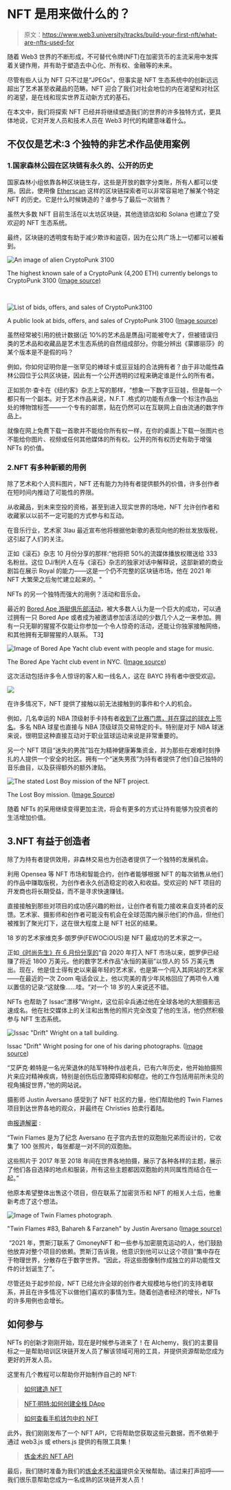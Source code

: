 # NFT 是用来做什么的？

> 原文：<https://www.web3.university/tracks/build-your-first-nft/what-are-nfts-used-for>

随着 Web3 世界的不断形成，不可替代令牌(NFT)在加密货币的主流采用中发挥着关键作用，并有助于塑造去中心化、所有权、金融等的未来。

尽管有些人认为 NFT 只不过是“JPEGs”，但事实是 NFT 生态系统中的创新远远超出了艺术甚至收藏品的范畴。NFT 迎合了我们对社会地位的内在渴望和对社区的渴望，是在线和现实世界互动新方式的基石。

在本文中，我们将探索 NFT 已经并将继续塑造我们的世界的许多独特方式，更具体地说，它对开发人员和技术人员在 Web3 时代的构建意味着什么。

## 不仅仅是艺术:3 个独特的非艺术作品使用案例

### 1.国家森林公园在区块链有永久的、公开的历史

国家森林小组依靠各种区块链生存，这些是开放的数字分类账，所有人都可以使用。因此，使用像 [Etherscan](https://etherscan.io/) 这样的区块链探索者可以非常容易地了解某个特定 NFT 的历史。它是什么时候铸造的？谁参与了最后一次销售？

虽然大多数 NFT 目前生活在以太坊区块链，其他连锁店如和 Solana 也建立了受欢迎的 NFT 生态系统。

最终，区块链的透明度有助于减少欺诈和盗窃，因为在公共广场上一切都可以被看到。

![An image of alien CryptoPunk 3100 ](img/c8f02dfbc5b7cc8438867c2e0aa6e21b.png)

The highest known sale of a CryptoPunk (4,200 ETH) currently belongs to CryptoPunk 3100 ([Image source)](https://www.larvalabs.com/cryptopunks/details/3100#)



‍

![List of bids, offers, and sales of CryptoPunk3100](img/037ff1edf180ea0975ee571589591624.png)

A public look at bids, offers, and sales of CryptoPunk 3100 ([Image source](https://www.larvalabs.com/cryptopunks/details/3100#))



虽然经常被引用的统计数据(近 10%的艺术品是赝品)可能被夸大了，但被错误归类的艺术品和收藏品是艺术生态系统的自然组成部分。你能分辨出《蒙娜丽莎》的某个版本是不是假的吗？

例如，你如何证明你是一张罕见的棒球卡或豆豆娃的合法拥有者？由于非功能性森林公园位于公共区块链，因此有一个公开透明的过程来确定谁是什么的所有者。

正如凯尔·查卡在《纽约客》杂志上写的那样，“想象一下数字豆豆娃，但是每一个都只有一个副本。对于艺术作品来说，N.F.T .格式的功能有点像一个标注作品出处的博物馆标签——一个专有的邮票，贴在仍然可以在互联网上自由流通的数字作品上。

就像在网上免费下载一首歌并不能给你所有权一样，在你的桌面上下载一张图片也不能给你图片、视频或任何其他媒体的所有权。公开的所有权历史有助于增强 NFTs 的价值。

### 2.NFT 有多种新颖的用例

除了艺术和个人资料图片，NFT 还有能力为持有者提供额外的价值，许多创作者在短时间内推动了可能性的界限。

从收藏品，到未来空投的资格，甚至到进入现实世界的场地，NFT 允许创作者和收藏家以以前不一定可能的方式参与和互动。

在音乐行业，艺术家 3lau 最近宣布他将根据他新歌的表现向他的粉丝发放版税，这引起了人们的关注。

正如《滚石》杂志 10 月份分享的那样:“他将把 50%的流媒体播放权赠送给 333 名粉丝。这位 DJ/制片人在与《滚石》杂志的独家对话中解释说，这部新颖的商业剧旨在展示 Royal 的能力——这是一个仍不完整的区块链市场，他在 2021 年 NFT 大繁荣之后匆忙建立起来的。"

NFTs 的另一个独特而强大的用例？活动和音乐会。

最近的 [Bored Ape 游艇俱乐部活动](https://boredapeyachtclub.com/)，被大多数人认为是一个巨大的成功，可以通过拥有一只 Bored Ape 或者成为被邀请参加该活动的少数几个人之一来参加。拥有一只无聊的猩猩不仅能让你参加一个令人惊奇的活动，还能让你独家接触网络，和其他拥有无聊猩猩的人联系。
T3】

![Image of Bored Ape Yacht club event with people and stage for music.](img/b223b2719ed34fca833e496a6853f2f2.png)

The Bored Ape Yacht club event in NYC. ([Image source](https://twitter.com/_jeffnicholas_/status/1456092262828494851/photo/1))



这次活动包括许多令人惊讶的客人和一线名人，这在 BAYC 持有者中很受欢迎。

![](img/f288f4c476d9899e6dffd9a9803f96a8.png)

在许多情况下，NFT 提供了接触以前无法接触到的事件和个人的机会。

例如，几名幸运的 NBA 顶级射手卡持有者[收到了比赛门票，并在穿过的球衣上签名](https://www.si.com/nba/2021/03/17/nba-top-shot-crypto-daily-cover)。多名 NBA 球星也直接与 NBA 顶级球员交易特定的卡。特别是对于 NBA 球迷来说，很明显这种直接互动对于职业篮球运动来说是非常重要的。

另一个 NFT 项目“迷失的男孩”旨在为精神健康筹集资金，并为那些在艰难时刻挣扎的人提供一个安全的社区。拥有一个“迷失男孩”为持有者提供了他们自己独特的音乐曲目，以及获得额外的额外津贴。

![The stated Lost Boy mission of the NFT project. ](img/d566557a481c7777e91ba868ae5dca76.png)

The Lost Boy mission. ([Image Source](https://lostboy.io/)) 



随着 NFTs 的采用继续变得更加主流，将会有更多的方式让持有能够为投资者的生活增加价值。

## 3.NFT 有益于创造者

除了为持有者提供效用，非森林交易也为创造者提供了一个独特的发展机会。

利用 Opensea 等 NFT 市场和智能合约，创作者能够根据 NFT 的每次销售从他们的作品中赚取版税，为创作者永久创造稳定的收入和收益。受欢迎的 NFT 项目的开发商也将长期受益，而不是寻求快速赚钱。

直接接触到那些对项目的成功感兴趣的粉丝，让创作者有能力接收来自支持者的反馈。艺术家、摄影师和创作者可能没有机会在全球范围内展示他们的作品，但他们被推到了聚光灯下，这在很大程度上是 NFT 社区的结果。

18 岁的艺术家维克多·朗罗伊(FEWOCiOUS)是 NFT 最成功的艺术家之一。

正如[《时尚先生》在 6 月份分享的](https://www.esquire.com/entertainment/a36878931/fewocious-crypto-nft-art-christies-profile/)“自 2020 年打入 NFT 市场以来，朗罗伊已经赚了将近 1800 万美元。他的数字艺术作品“永恒的美丽”以惊人的 55 万美元售出。现在，他是佳士得有史以来最年轻的艺术家，也是第一个闯入其网站的艺术家——在最近的一次 Zoom 电话会议上，他以完美的青少年风格回应了两项令人难以置信的记录:“这就像……哇。“对一个 18 岁的人来说还不错。

NFTs 也帮助了 Issac“漂移”Wright，这位前伞兵通过他在全球各地的大胆摄影迅速成名。他在社交媒体上的关注和出售他的照片完全改变了他的生活，他仍然积极参与 NFT 生态系统。

![Issac "Drift" Wright on a tall building. ](img/a5089cc1eced82e6f5946cb4a204dc34.png)

Issac "Drift" Wright posing for one of his daring photographs. ([Image source](https://www.instagram.com/p/CMf3RTXDo5P/)) 



“艾萨克·赖特是一名光荣退休的陆军特种作战老兵，已有六年历史，他开始拍摄照片来应对精神疾病，特别是创伤后应激障碍和抑郁症。他的工作包括用前所未见的视角捕捉世界，”他的网站说。

摄影师 Justin Aversano 感受到了 NFT 社区的力量，他们帮助他的 Twin Flames 项目到达世界各地的观众，并最终在 Christies 拍卖行着陆。

由[报道解密](https://decrypt.co/82730/how-nft-photo-sensation-twin-flames-landed-at-christies) :

“Twin Flames 是为了纪念 Aversano 在子宫内去世的双胞胎兄弟而设计的，它收集了 100 张照片，每张都是一对不同的双胞胎。

这些照片于 2017 年至 2018 年间在世界各地拍摄，展示了各种各样的主题，展示了他们各自选择的地点和服装，所有这些主题都因双胞胎的共同属性而结合在一起。”

他原本希望整体出售这个项目，但在联系了加密货币和 NFT 的相关人士后，他重新考虑了这个想法。

![Image of Twin Flames photograph. ](img/fc565aa0b45d1931fe41c0e4ac7175d9.png)

"Twin Flames #83, Bahareh & Farzaneh" by Justin Aversano ([Image source)](https://decrypt.co/82730/how-nft-photo-sensation-twin-flames-landed-at-christies)



‍
“2021 年，贾斯汀联系了 GmoneyNFT 和一些参与加密朋克运动的人，他们鼓励他放弃对整个项目的依赖。贾斯汀告诉我，他意识到他可以让这个项目“集中存在于物理世界，分散存在于数字世界。“因此，将这些图像制作成独立的非功能性文件的计划诞生了”。
‍

尽管还处于起步阶段，NFT 已经允许全球的创作者大规模地与他们的支持者联系，并且在许多情况下以做他们喜欢的事情为生。随着创造者经济的增长，NFTs 的许多用例也会增长。

## 如何参与

NFTs 的创新才刚刚开始，现在是时候参与进来了！在 Alchemy，我们的主要目标之一是帮助培训区块链开发人员了解该领域可用的工具，并提供资源帮助您成为更好的开发人员。

这里有几个教程可以帮助你开始制作自己的 NFT:

> [如何建造 NFT](https://blog.alchemy.com/blog/how-to-create-an-nft)

> [NFT·明特:如何创建全栈 DApp](https://blog.alchemy.com/blog/nft-minter-tutorial-how-to-create-a-full-stack-dapp)

> [如何查看手机钱包中的 NFT](https://blog.alchemy.com/blog/how-to-view-your-nft-in-your-mobile-wallet)

此外，我们刚刚发布了一个 NFT API，它将帮助您获取这些元数据，而不依赖于通过 web3.js 或 ethers.js 提供的有限工具集！

> [炼金术的 NFT API](https://docs.alchemy.com/alchemy/enhanced-apis/nft-api)

最后，我们随时准备为我们的[炼金术不和谐](http://www.alchemy.com/discord)提供全天候帮助。请过来打声招呼——我们很乐意帮助您成为一名成熟的区块链开发人员！